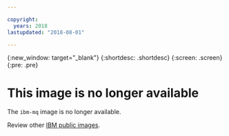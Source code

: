 ```yaml
---

copyright:
  years: 2018
lastupdated: "2018-08-01"

---
```


{:new_window: target="_blank"}
{:shortdesc: .shortdesc}
{:screen: .screen}
{:pre: .pre}

# This image is no longer available

The `ibm-mq` image is no longer available.

Review other [IBM public images](docs/services/RegistryImages/index.html#ibm_images).
